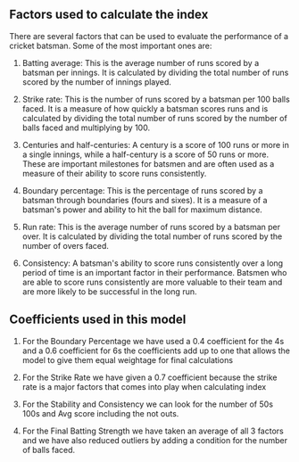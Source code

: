 ## Factors used to calculate the index
There are several factors that can be used to evaluate the performance of a cricket batsman. Some of the most important ones are:

  1. Batting average: This is the average number of runs scored by a batsman per innings. It is calculated by dividing the total number of runs scored by the number of innings played.

  2. Strike rate: This is the number of runs scored by a batsman per 100 balls faced. It is a measure of how quickly a batsman scores runs and is calculated by dividing the total number of runs scored by the number of balls faced and multiplying by 100.

  3. Centuries and half-centuries: A century is a score of 100 runs or more in a single innings, while a half-century is a score of 50 runs or more. These are important milestones for batsmen and are often used as a measure of their ability to score runs consistently.

  4. Boundary percentage: This is the percentage of runs scored by a batsman through boundaries (fours and sixes). It is a measure of a batsman's power and ability to hit the ball for maximum distance.

  5. Run rate: This is the average number of runs scored by a batsman per over. It is calculated by dividing the total number of runs scored by the number of overs faced.

  6. Consistency: A batsman's ability to score runs consistently over a long period of time is an important factor in their performance. Batsmen who are able to score runs consistently are more valuable to their team and are more likely to be successful in the long run.

## Coefficients used in this model
  1. For the Boundary Percentage we have used a 0.4 coefficient for the 4s and a 0.6 coefficient for 6s the coefficients add up to one that allows the model to give them equal weightage for final calculations 
  
  2. For the Strike Rate we have given a 0.7 coefficient because the strike rate is a major factors that comes into play when calculating index
  
  3. For the Stability and Consistency we can look for the number of 50s 100s and Avg score including the not outs. 
  
  4. For the Final Batting Strength we have taken an average of all 3 factors and we have also reduced outliers by adding a condition for the number of balls faced.
